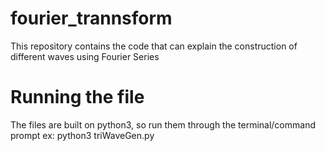 # fourier_trannsform
This repository contains the code that can explain the construction of different waves using Fourier Series

# Running the file
The files are built on python3, so run them through the terminal/command prompt
ex: python3 triWaveGen.py
